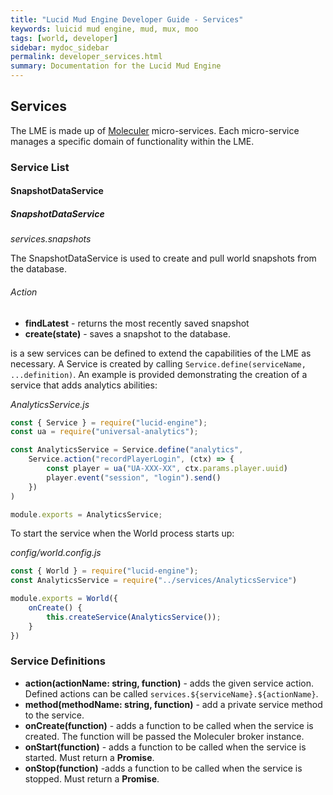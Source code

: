 ```yaml
---
title: "Lucid Mud Engine Developer Guide - Services"
keywords: luicid mud engine, mud, mux, moo
tags: [world, developer]
sidebar: mydoc_sidebar
permalink: developer_services.html
summary: Documentation for the Lucid Mud Engine
---
```


## Services
The LME is made up of [Moleculer](http://moleculer.services/) micro-services. Each micro-service manages a specific 
domain of functionality within the LME.

### Service List

#### SnapshotDataService
##### SnapshotDataService
_services.snapshots_

The SnapshotDataService is used to create and pull world snapshots from the database.

###### Action
* **findLatest** - returns the most recently saved snapshot
* **create(state)** - saves a snapshot to the database.
 
 
 is a sew services can be defined to extend the
capabilities of the LME as necessary. A Service is created by calling `Service.define(serviceName, ...definition)`. An
example is provided demonstrating the creation of a service that adds analytics abilities:

_AnalyticsService.js_
```javascript
const { Service } = require("lucid-engine");
const ua = require("universal-analytics");

const AnalyticsService = Service.define("analytics",
    Service.action("recordPlayerLogin", (ctx) => {
        const player = ua("UA-XXX-XX", ctx.params.player.uuid)
        player.event("session", "login").send()
    })
)

module.exports = AnalyticsService;
```

To start the service when the World process starts up:

_config/world.config.js_
```javascript
const { World } = require("lucid-engine");
const AnalyticsService = require("../services/AnalyticsService")

module.exports = World({
    onCreate() {
        this.createService(AnalyticsService());
    }
})
```

### Service Definitions
* **action(actionName: string, function)** - adds the given service action. Defined actions can be called 
`services.${serviceName}.${actionName}`.
* **method(methodName: string, function)** - add a private service method to the service.
* **onCreate(function)** - adds a function to be called when the service is created. The function will be passed the 
  Moleculer broker instance.
* **onStart(function)** - adds a function to be called when the service is started. Must return a **Promise**.
* **onStop(function)** -adds a function to be called when the service is stopped. Must return a **Promise**.